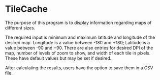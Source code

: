 TileCache
=========

The purpose of this program is to display information regarding maps of different sizes.  

The required input is minimum and maximum latitude and longitude of the desired map.  Longitude is a value between -180 and +180; Latitude is a value between -90 and +90.
There are also entries for desired DPI of the map, number of levels of zoom to show, and width of each tile in pixels.  These have default values but may be set if desired.

After calculating the results, users have the option to save them in a CSV file.